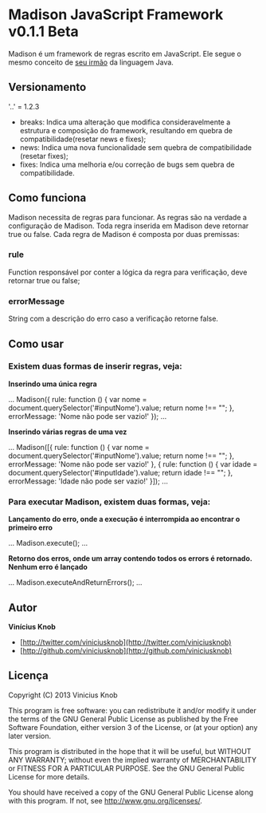 # Madison JavaScript Framework v0.1.1 Beta

Madison é um framework de regras escrito em JavaScript. Ele segue o mesmo conceito de [seu irmão](https://github.com/viniciusknob/madison) da linguagem Java. 


## Versionamento

'<breaks>.<news>.<fixes>' = 1.2.3

+ breaks: Indica uma alteração que modifica consideravelmente a estrutura e composição do framework, resultando em quebra de compatibilidade(resetar news e fixes);
+ news: Indica uma nova funcionalidade sem quebra de compatibilidade (resetar fixes);
+ fixes: Indica uma melhoria e/ou correção de bugs sem quebra de compatibilidade.


## Como funciona

Madison necessita de regras para funcionar. As regras são na verdade a configuração de Madison. Toda regra inserida em Madison deve retornar true ou false. Cada regra de Madison é composta por duas premissas:

### rule

Function responsável por conter a lógica da regra para verificação, deve retornar true ou false;

### errorMessage

String com a descrição do erro caso a verificação retorne false.
						

## Como usar

### Existem duas formas de inserir regras, veja:

**Inserindo uma única regra**
	
...
Madison({
	rule: function () {
		var nome = document.querySelector('#inputNome').value;
		return nome !== "";
	},
	errorMessage: 'Nome não pode ser vazio!'
});
...
	
**Inserindo várias regras de uma vez**

...	
Madison([{
	rule: function () {
		var nome = document.querySelector('#inputNome').value;
		return nome !== "";
	},
	errorMessage: 'Nome não pode ser vazio!'
}, {
	rule: function () {
		var idade = document.querySelector('#inputIdade').value;
		return idade !== "";
	},
	errorMessage: 'Idade não pode ser vazio!'
}]);
...
	
### Para executar Madison, existem duas formas, veja:

**Lançamento do erro, onde a execução é interrompida ao encontrar o primeiro erro**

...	
Madison.execute();
...
	
**Retorno dos erros, onde um array contendo todos os errors é retornado. Nenhum erro é lançado**

...
Madison.executeAndReturnErrors();
...

	
## Autor

**Vinícius Knob**

+ [http://twitter.com/viniciusknob](http://twitter.com/viniciusknob)
+ [http://github.com/viniciusknob](http://github.com/viniciusknob)


## Licença

Copyright (C) 2013 Vinicius Knob
 
This program is free software: you can redistribute it and/or modify
it under the terms of the GNU General Public License as published by
the Free Software Foundation, either version 3 of the License, or
(at your option) any later version.

This program is distributed in the hope that it will be useful,
but WITHOUT ANY WARRANTY; without even the implied warranty of
MERCHANTABILITY or FITNESS FOR A PARTICULAR PURPOSE.  See the
GNU General Public License for more details.

You should have received a copy of the GNU General Public License
along with this program.  If not, see <http://www.gnu.org/licenses/>.